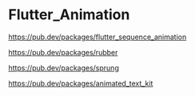 # Flutter_Animation

https://pub.dev/packages/flutter_sequence_animation

https://pub.dev/packages/rubber

https://pub.dev/packages/sprung

https://pub.dev/packages/animated_text_kit
